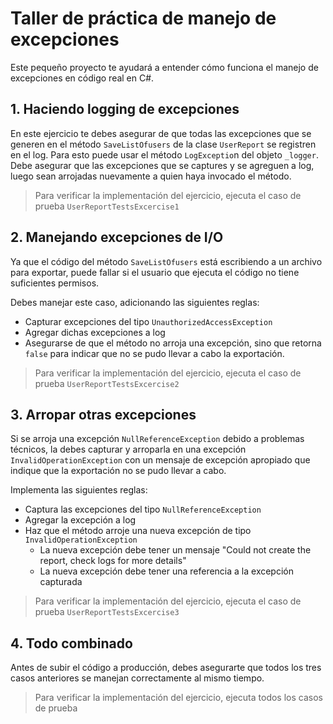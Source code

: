 ﻿# Taller de práctica de manejo de excepciones

Este pequeño proyecto te ayudará a entender cómo funciona el manejo de excepciones en código real 
en C#.

## 1. Haciendo logging de excepciones
En este ejercicio te debes asegurar de que todas las excepciones que se generen en el método 
`SaveListOfusers` de la clase `UserReport` se registren en el log. Para esto puede usar el método
`LogExceptio`n del objeto `_logger`. Debe asegurar que las excepciones que se captures y se agreguen
a log, luego sean arrojadas nuevamente a quien haya invocado el método.

> Para verificar la implementación del ejercicio, ejecuta el caso de prueba `UserReportTestsExcercise1`

## 2. Manejando excepciones de I/O
Ya que el código del método `SaveListOfusers` está escribiendo a un archivo para exportar, puede
fallar si el usuario que ejecuta el código no tiene suficientes permisos.

Debes manejar este caso, adicionando las siguientes reglas:
- Capturar excepciones del tipo `UnauthorizedAccessException`
- Agregar dichas excepciones a log
- Asegurarse de que el método no arroja una excepción, sino que retorna `false` para indicar que no
se pudo llevar a cabo la exportación.

> Para verificar la implementación del ejercicio, ejecuta el caso de prueba `UserReportTestsExcercise2`

## 3. Arropar otras excepciones
Si se arroja una excepción `NullReferenceException` debido a problemas técnicos, la debes capturar y
arroparla en una excepción `InvalidOperationException` con un mensaje de excepción apropiado que indique
que la exportación no se pudo llevar a cabo.

Implementa las siguientes reglas:

- Captura las excepciones del tipo `NullReferenceException`
- Agregar la excepción a log
- Haz que el método arroje una nueva excepción de tipo `InvalidOperationException`
	- La nueva excepción debe tener un mensaje "Could not create the report, check logs for more details"
	- La nueva excepción debe tener una referencia a la excepción capturada

> Para verificar la implementación del ejercicio, ejecuta el caso de prueba `UserReportTestsExcercise3`

## 4. Todo combinado
Antes de subir el código a producción, debes asegurarte que todos los tres casos anteriores
se manejan correctamente al mismo tiempo.

> Para verificar la implementación del ejercicio, ejecuta todos los casos de prueba
